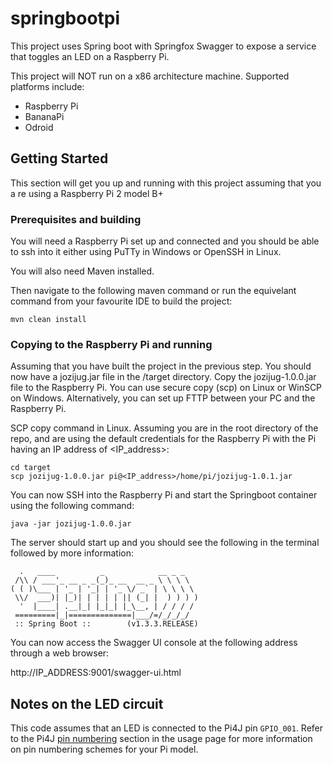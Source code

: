 # springbootpi
This project uses Spring boot with Springfox Swagger to expose a service that toggles an LED on a Raspberry Pi.

This project will NOT run on a x86 architecture machine. Supported platforms include:
 - Raspberry Pi
 - BananaPi
 - Odroid


## Getting Started

This section will get you up and running with this project assuming that you a re using a Raspberry Pi 2 model B+

### Prerequisites and building

You will need a Raspberry Pi set up and connected and you should be able to ssh into it either using PuTTy in Windows or OpenSSH in Linux.

You will also need Maven installed.

Then navigate to the following maven command or run the equivelant command from your favourite IDE to build the project:

```
mvn clean install
```

### Copying to the Raspberry Pi and running

Assuming that you have built the project in the previous step. You should now have a jozijug.jar file in the /target directory. Copy the jozijug-1.0.0.jar file to the Raspberry Pi. You can use secure copy (scp) on Linux or WinSCP on Windows. Alternatively, you can set up FTTP between your PC and the Raspberry Pi.

SCP copy command in Linux. Assuming you are in the root directory of the repo, and are using the default credentials for the Raspberry Pi with the Pi having an IP address of <IP_address>:

```
cd target
scp jozijug-1.0.0.jar pi@<IP_address>/home/pi/jozijug-1.0.1.jar 
```

You can now SSH into the Raspberry Pi and start the Springboot container using the following command:

```
java -jar jozijug-1.0.0.jar
```
The server should start up and you should see the following in the terminal followed by more information:

```
  .   ____          _            __ _ _
 /\\ / ___'_ __ _ _(_)_ __  __ _ \ \ \ \
( ( )\___ | '_ | '_| | '_ \/ _` | \ \ \ \
 \\/  ___)| |_)| | | | | || (_| |  ) ) ) )
  '  |____| .__|_| |_|_| |_\__, | / / / /
 =========|_|==============|___/=/_/_/_/
 :: Spring Boot ::        (v1.3.3.RELEASE)
```
You can now access the Swagger UI console at the following address through a web browser:

http://IP_ADDRESS:9001/swagger-ui.html

## Notes on the LED circuit
This code assumes that an LED is connected to the Pi4J pin ```GPIO_001```. Refer to the Pi4J  [pin numbering](http://pi4j.com/usage.html#Pin_Numbering) section in the usage page for more information on pin numbering schemes for your Pi model.

